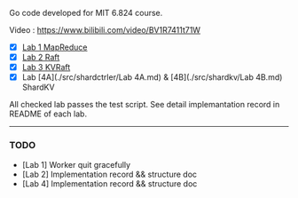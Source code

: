 Go code developed for MIT 6.824 course.

Video : https://www.bilibili.com/video/BV1R7411t71W

- [x] [Lab 1 MapReduce](./src/mr/README.md)
- [x] [Lab 2 Raft](./src/raft/Lab2.md)
- [x] [Lab 3 KVRaft](./src/kvraft/Lab3.md)
- [x] Lab [4A](./src/shardctrler/Lab 4A.md) & [4B](./src/shardkv/Lab 4B.md) ShardKV

All checked lab passes the test script. See detail implemantation record in README of each lab.

---

### TODO

- [Lab 1] Worker quit gracefully
- [Lab 2] Implementation record && structure doc
- [Lab 4] Implementation record && structure doc